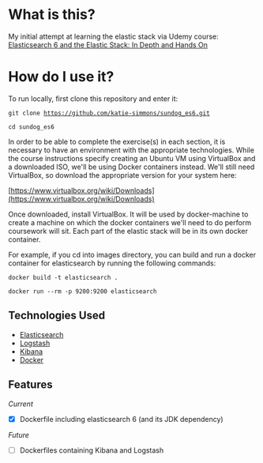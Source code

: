 # What is this?
My initial attempt at learning the elastic stack via Udemy course: [Elasticsearch 6 and the Elastic Stack: In Depth and Hands On](https://www.udemy.com/elasticsearch-6-and-elastic-stack-in-depth-and-hands-on)

# How do I use it?
To run locally, first clone this repository and enter it:

<code>git clone https://github.com/katie-simmons/sundog_es6.git</code>

<code>cd sundog_es6</code>

In order to be able to complete the exercise(s) in each section, it is necessary to have an environment with the appropriate technologies.
While the course instructions specify creating an Ubuntu VM using VirtualBox and a downloaded ISO, we'll be using Docker containers instead. 
We'll still need VirtualBox, so download the appropriate version for your system here:

[https://www.virtualbox.org/wiki/Downloads](https://www.virtualbox.org/wiki/Downloads)

Once downloaded, install VirtualBox. It will be used by docker-machine to create a machine on which the docker containers we'll need to do perform coursework will sit.
Each part of the elastic stack will be in its own docker container.

For example, if you cd into images directory, you can build and run a docker container for elasticsearch by running the following commands:

<code>docker build -t elasticsearch .</code>

<code>docker run --rm -p 9200:9200 elasticsearch</code>

## <a name="technologiesused"></a>Technologies Used
- [Elasticsearch](https://www.elastic.co/products/elasticsearch)
- [Logstash](https://www.elastic.co/products/logstash/)
- [Kibana](https://www.elastic.co/products/kibana)
- [Docker](https://www.docker.com/)

## <a name="features"></a>Features

*Current*

- [X] Dockerfile including elasticsearch 6 (and its JDK dependency)

*Future*

- [ ] Dockerfiles containing Kibana and Logstash
